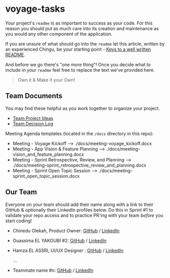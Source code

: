 # voyage-tasks

Your project's `readme` is as important to success as your code. For 
this reason you should put as much care into its creation and maintenance
as you would any other component of the application.

If you are unsure of what should go into the `readme` let this article,
written by an experienced Chingu, be your starting point - 
[Keys to a well written README](https://tinyurl.com/yk3wubft).

And before we go there's "one more thing"! Once you decide what to include
in your `readme` feel free to replace the text we've provided here.

> Own it & Make it your Own!

## Team Documents

You may find these helpful as you work together to organize your project.

- [Team Project Ideas](./docs/team_project_ideas.md)
- [Team Decision Log](./docs/team_decision_log.md)

Meeting Agenda templates (located in the `/docs` directory in this repo):

- Meeting - Voyage Kickoff --> ./docs/meeting-voyage_kickoff.docx
- Meeting - App Vision & Feature Planning --> ./docs/meeting-vision_and_feature_planning.docx
- Meeting - Sprint Retrospective, Review, and Planning --> ./docs/meeting-sprint_retrospective_review_and_planning.docx
- Meeting - Sprint Open Topic Session --> ./docs/meeting-sprint_open_topic_session.docx

## Our Team

Everyone on your team should add their name along with a link to their GitHub
& optionally their LinkedIn profiles below. Do this in Sprint #1 to validate
your repo access and to practice PR'ing with your team *before* you start
coding!

- Chinedu Olekah, Product Owner: [GitHub](https://github.com/kenako1) / [LinkedIn](https://linkedin.com/in/chinedu-olekah)
- Ouassima EL YAKOUBI #2: [GitHub](https://github.com/ouassimaelyakoubi) / [LinkedIn](https://linkedin.com/in/ouassima-elyakoubi)
- Hamza EL ASSRI, UI/UX Designer : [GitHub](https://github.com/Hamza-EL07) / [LinkedIn](https://www.linkedin.com/in/hamza-elassri/)

   ...
- Teammate name #n: [GitHub](https://github.com/ghaccountname) / [LinkedIn](https://linkedin.com/in/liaccountname)

